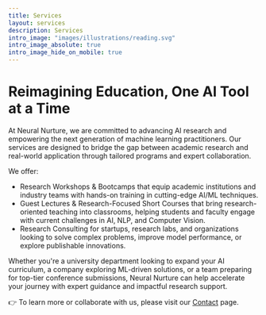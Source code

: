 ```yaml
---
title: Services
layout: services
description: Services
intro_image: "images/illustrations/reading.svg"
intro_image_absolute: true
intro_image_hide_on_mobile: true
---
```


# Reimagining Education, One AI Tool at a Time
At Neural Nurture, we are committed to advancing AI research and empowering the next generation of machine learning practitioners. Our services are designed to bridge the gap between academic research and real-world application through tailored programs and expert collaboration.  

We offer:
- Research Workshops & Bootcamps that equip academic institutions and industry teams with hands-on training in cutting-edge AI/ML techniques.
- Guest Lectures & Research-Focused Short Courses that bring research-oriented teaching into classrooms, helping students and faculty engage with current challenges in AI, NLP, and Computer Vision.
- Research Consulting for startups, research labs, and organizations looking to solve complex problems, improve model performance, or explore publishable innovations.

Whether you're a university department looking to expand your AI curriculum, a company exploring ML-driven solutions, or a team preparing for top-tier conference submissions, Neural Nurture can help accelerate your journey with expert guidance and impactful research support.

👉 To learn more or collaborate with us, please visit our [Contact](/contact/) page.